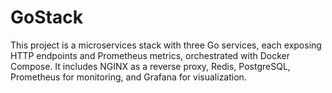 # GoStack

This project is a microservices stack with three Go services, each exposing HTTP endpoints and Prometheus metrics, orchestrated with Docker Compose. It includes NGINX as a reverse proxy, Redis, PostgreSQL, Prometheus for monitoring, and Grafana for visualization.
